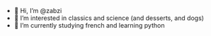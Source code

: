 - 👋 Hi, I’m @zabzi
- 👀 I’m interested in classics and science (and desserts, and dogs)
- 🌱 I’m currently studying french and learning python


<!---
zabzi/zabzi is a ✨ special ✨ repository because its `README.md` (this file) appears on your GitHub profile.
You can click the Preview link to take a look at your changes.
--->
